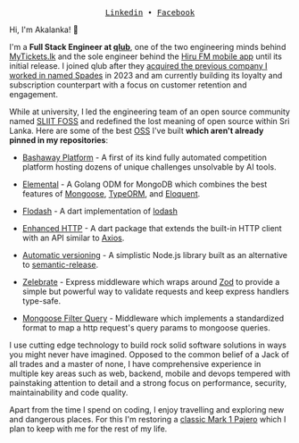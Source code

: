 <p align="center">
  <samp>
    <a href="https://www.linkedin.com/in/akalanka-perera-50899a1b3">Linkedin</a> •
    <a href="https://www.facebook.com/profile.php?id=100085370140992">Facebook</a>
  </samp>
</p>


Hi, I'm Akalanka! 👋

I'm a **Full Stack Engineer at [qlub](https://qlub.io/ae/en)**, one of the two engineering minds behind [MyTickets.lk](https://mytickets.lk) and the sole engineer behind the [Hiru FM mobile app](https://play.google.com/store/apps/details?id=com.microimage.hirufm&hl=en) until its initial release. I joined qlub after they [acquired the previous company I worked in named Spades](https://www.linkedin.com/company/spadesapp) in 2023 and am currently building its loyalty and subscription counterpart with a focus on customer retention and engagement.

While at university, I led the engineering team of an open source community named [SLIIT FOSS](https://sliitfoss.org) and redefined the lost meaning of open source within Sri Lanka. Here are some of the best [OSS](https://en.wikipedia.org/wiki/Open-source_software) I've built **which aren't already pinned in my repositories**:

- [Bashaway Platform](https://github.com/sliit-foss?q=bashaway) - A first of its kind fully automated competition platform hosting dozens of unique challenges unsolvable by AI tools.

- [Elemental](https://elcengine.github.io) - A Golang ODM for MongoDB which combines the best features of [Mongoose](https://mongoosejs.com), [TypeORM](https://typeorm.io), and [Eloquent](https://laravel.com/docs/12.x/eloquent).

- [Flodash](https://pub.dev/packages/flodash) - A dart implementation of [lodash](https://lodash.com)

- [Enhanced HTTP](https://pub.dev/packages/enhanced_http) - A dart package that extends the built-in HTTP client with an API similar to [Axios](https://axios-http.com/docs/intro).

- [Automatic versioning](https://www.npmjs.com/package/@sliit-foss/automatic-versioning) - A simplistic Node.js library built as an alternative to [semantic-release](https://semantic-release.gitbook.io/semantic-release).

- [Zelebrate](https://www.npmjs.com/package/@sliit-foss/zelebrate) - Express middleware which wraps around [Zod](https://www.npmjs.com/package/zod) to provide a simple but powerful way to validate requests and keep express handlers type-safe.


- [Mongoose Filter Query](https://www.npmjs.com/package/@sliit-foss/mongoose-filter-query) - Middleware which implements a standardized format to map a http request's query params to mongoose queries.

I use cutting edge technology to build rock solid software solutions in ways you might never have imagined. Opposed to the common belief of a Jack of all trades and a master of none, I have comprehensive experience in multiple key areas such as web, backend, mobile and devops tempered with painstaking attention to detail and a strong focus on performance, security, maintainability and code quality.

Apart from the time I spend on coding, I enjoy travelling and exploring new and dangerous places. For this I'm restoring a [classic Mark 1 Pajero](https://en.wikipedia.org/wiki/Mitsubishi_Pajero#First_generation_(L040-,_L140-_/_NA,_NB,_NC,_ND,_NE,_NF,_NG;_1982)) which I plan to keep with me for the rest of my life.
